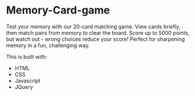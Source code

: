 # Memory-Card-game
Test your memory with our 20-card matching game. View cards briefly, then match pairs from memory to clear the board. Score up to 5000 points, but watch out - wrong choices reduce your score! Perfect for sharpening memory in a fun, challenging way.

This is built with:
- HTML
- CSS
- Javascript
- JQuery
